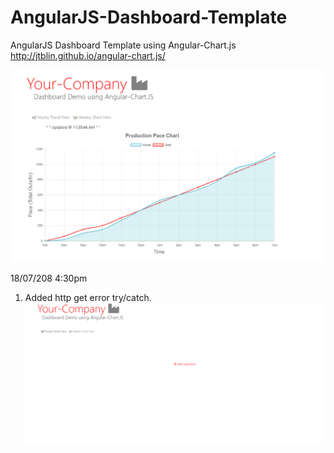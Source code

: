 # AngularJS-Dashboard-Template
AngularJS Dashboard Template using 
Angular-Chart.js
  http://jtblin.github.io/angular-chart.js/
  
![Alt text](https://github.com/mwalshd7/AngularJS-Dashboard-Template/blob/master/Dash_Trend.PNG?raw=true "Title")


18/07/208 4:30pm
1. Added http get error try/catch.
![Alt text](https://github.com/mwalshd7/AngularJS-Dashboard-Template/blob/master/App/images/Dash_error.PNG?raw=true "Title")
